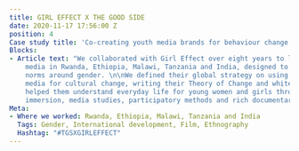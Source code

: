 ```yaml
---
title: GIRL EFFECT X THE GOOD SIDE
date: 2020-11-17 17:56:00 Z
position: 4
Case study title: 'Co-creating youth media brands for behaviour change with Girl Effect. '
Blocks:
- Article text: "We collaborated with Girl Effect over eight years to launch youth
    media in Rwanda, Ethiopia, Malawi, Tanzania and India, designed to shift social
    norms around gender. \n\nWe defined their global strategy on using brands and
    media for cultural change, writing their Theory of Change and white paper.\n\nWe
    helped them understand everyday life for young women and girls through ethnographic
    immersion, media studies, participatory methods and rich documentary outputs.\n"
Meta:
- Where we worked: Rwanda, Ethiopia, Malawi, Tanzania and India
  Tags: Gender, International development, Film, Ethnography
  Hashtag: "#TGSXGIRLEFFECT"
---
```


